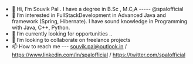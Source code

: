 - 👋 Hi, I’m Souvik Pal . I have a degree in B.Sc , M.C,A  ----- @spalofficial
- 👀 I’m interested in FullStackDevelopment in Advanced Java and framework (Spring, Hibernate). I have sound knowledge in Programming with Java, C++, Python.
- 🌱 I’m currently looking for opportunities ..
- 💞️ I’m looking to collaborate on freelance projects
- 📫 How to reach me --- souvik.pal@outlook.in / https://www.linkedin.com/in/spalofficial /  https://twitter.com/spalofficial
<!---
spalofficial/spalofficial is a ✨ special ✨ repository because its `README.md` (this file) appears on your GitHub profile.
You can click the Preview link to take a look at your changes.
--->
